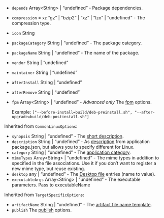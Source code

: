<ul>
<li>
<p><code id="LinuxTargetSpecificOptions-depends">depends</code> Array&lt;String&gt; | “undefined” - Package dependencies.</p>
</li>
<li>
<p><code id="LinuxTargetSpecificOptions-compression">compression</code> = <code>xz</code> “gz” | “bzip2” | “xz” | “lzo” | “undefined” - The compression type.</p>
</li>
<li>
<p><code id="LinuxTargetSpecificOptions-icon">icon</code> String</p>
</li>
<li>
<p><code id="LinuxTargetSpecificOptions-packageCategory">packageCategory</code> String | “undefined” - The package category.</p>
</li>
<li>
<p><code id="LinuxTargetSpecificOptions-packageName">packageName</code> String | “undefined” - The name of the package.</p>
</li>
<li>
<p><code id="LinuxTargetSpecificOptions-vendor">vendor</code> String | “undefined”</p>
</li>
<li>
<p><code id="LinuxTargetSpecificOptions-maintainer">maintainer</code> String | “undefined”</p>
</li>
<li>
<p><code id="LinuxTargetSpecificOptions-afterInstall">afterInstall</code> String | “undefined”</p>
</li>
<li>
<p><code id="LinuxTargetSpecificOptions-afterRemove">afterRemove</code> String | “undefined”</p>
</li>
<li>
<p><code id="LinuxTargetSpecificOptions-fpm">fpm</code> Array&lt;String&gt; | “undefined” - <em>Advanced only</em> The <a href="https://fpm.readthedocs.io/en/latest/cli-reference.html">fpm</a> options.</p>
<p>Example: <code>[&quot;--before-install=build/deb-preinstall.sh&quot;, &quot;--after-upgrade=build/deb-postinstall.sh&quot;]</code></p>
</li>
</ul>
<p>Inherited from <code>CommonLinuxOptions</code>:</p>
<ul>
<li><code id="LinuxTargetSpecificOptions-synopsis">synopsis</code> String | “undefined” - The <a href="https://www.debian.org/doc/debian-policy/ch-controlfields.html#s-f-Description">short description</a>.</li>
<li><code id="LinuxTargetSpecificOptions-description">description</code> String | “undefined” - As <a href="/configuration/configuration#Metadata-description">description</a> from application package.json, but allows you to specify different for Linux.</li>
<li><code id="LinuxTargetSpecificOptions-category">category</code> String | “undefined” - The <a href="https://specifications.freedesktop.org/menu-spec/latest/apa.html#main-category-registry">application category</a>.</li>
<li><code id="LinuxTargetSpecificOptions-mimeTypes">mimeTypes</code> Array&lt;String&gt; | “undefined” - The mime types in addition to specified in the file associations. Use it if you don’t want to register a new mime type, but reuse existing.</li>
<li><code id="LinuxTargetSpecificOptions-desktop">desktop</code> any | “undefined” - The <a href="https://developer.gnome.org/documentation/guidelines/maintainer/integrating.html#desktop-files">Desktop file</a> entries (name to value).</li>
<li><code id="LinuxTargetSpecificOptions-executableArgs">executableArgs</code> Array&lt;String&gt; | “undefined” - The executable parameters. Pass to executableName</li>
</ul>
<p>Inherited from <code>TargetSpecificOptions</code>:</p>
<ul>
<li><code id="LinuxTargetSpecificOptions-artifactName">artifactName</code> String | “undefined” - The <a href="/configuration/configuration#artifact-file-name-template">artifact file name template</a>.</li>
<li><code id="LinuxTargetSpecificOptions-publish">publish</code> The <a href="/configuration/publish">publish</a> options.</li>
</ul>

